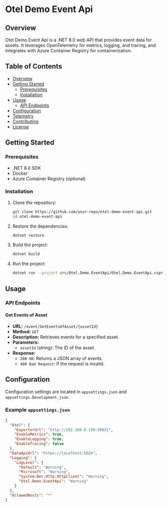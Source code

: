 # Otel Demo Event Api

## Overview

Otel Demo Event Api is a .NET 8.0 web API that provides event data for assets. It leverages OpenTelemetry for metrics, logging, and tracing, and integrates with Azure Container Registry for containerization.

## Table of Contents

- [Overview](#overview)
- [Getting Started](#getting-started)
  - [Prerequisites](#prerequisites)
  - [Installation](#installation)
- [Usage](#usage)
  - [API Endpoints](#api-endpoints)
- [Configuration](#configuration)
- [Telemetry](#telemetry)
- [Contributing](#contributing)
- [License](#license)

## Getting Started

### Prerequisites

- .NET 8.0 SDK
- Docker
- Azure Container Registry (optional)

### Installation

1. Clone the repository:
    ```sh
    git clone https://github.com/your-repo/otel-demo-event-api.git
    cd otel-demo-event-api
    ```

2. Restore the dependencies:
    ```sh
    dotnet restore
    ```

3. Build the project:
    ```sh
    dotnet build
    ```

4. Run the project:
    ```sh
    dotnet run --project src/Otel.Demo.EventApi/Otel.Demo.EventApi.csproj
    ```

## Usage

### API Endpoints

#### Get Events of Asset

- **URL:** `/event/GetEventsOfAsset/{assetId}`
- **Method:** `GET`
- **Description:** Retrieves events for a specified asset.
- **Parameters:**
  - `assetId` (string): The ID of the asset.
- **Response:**
  - `200 OK`: Returns a JSON array of events.
  - `400 Bad Request`: If the request is invalid.

## Configuration

Configuration settings are located in `appsettings.json` and `appsettings.Development.json`.

### Example `appsettings.json`

```json
{
  "Otel": {
    "ExporterUrl": "http://192.168.0.150:30031",
    "EnableMetrics": true,
    "EnableLogging": true,
    "EnableTracing": false
  },
  "DataApiUrl": "https://localhost:5024",
  "Logging": {
    "LogLevel": {
      "Default": "Warning",
      "Microsoft": "Warning",
      "System.Net.Http.HttpClient": "Warning",
      "Otel.Demo.EventApi": "Warning"
    }
  },
  "AllowedHosts": "*"
}